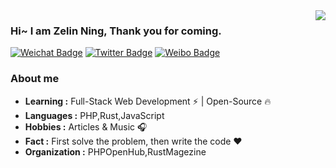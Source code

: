 <img align="right" src="https://github-readme-stats.vercel.app/api?username=NiZerin&show_icons=true&icon_color=805AD5&text_color=718096&bg_color=ffffff&hide_title=true" />

### Hi~ I am Zelin Ning, Thank you for coming.

[![Weichat Badge](https://img.shields.io/badge/-nizerin98-58CC02?style=flat-square&logo=wechat&logoColor=white&link=https://twitter.com/ningzelin)](https://blog.nizer.in/wp-content/uploads/2020/12/%E5%BE%AE%E4%BF%A1%E5%9B%BE%E7%89%87_20201217172526-300x300.jpg)
[![Twitter Badge](https://img.shields.io/badge/-ZelinNing-1ca0f1?style=flat-square&logo=twitter&logoColor=white&link=https://twitter.com/nizer_in)](https://twitter.com/nizer_in) 
[![Weibo Badge](https://img.shields.io/badge/-NiZerin-FFCC22?style=flat-square&logo=sina-weibo&logoColor=white&link=https://weibo.com/274722003)](https://weibo.com/274722003)


### About me

-  **Learning :** Full-Stack Web Development :zap: | Open-Source :fire:	
-  **Languages :** PHP,Rust,JavaScript
-  **Hobbies :** Articles & Music :headphones:
-  **Fact :** First solve the problem, then write the code :heart: 
-  **Organization :** PHPOpenHub,RustMagezine
